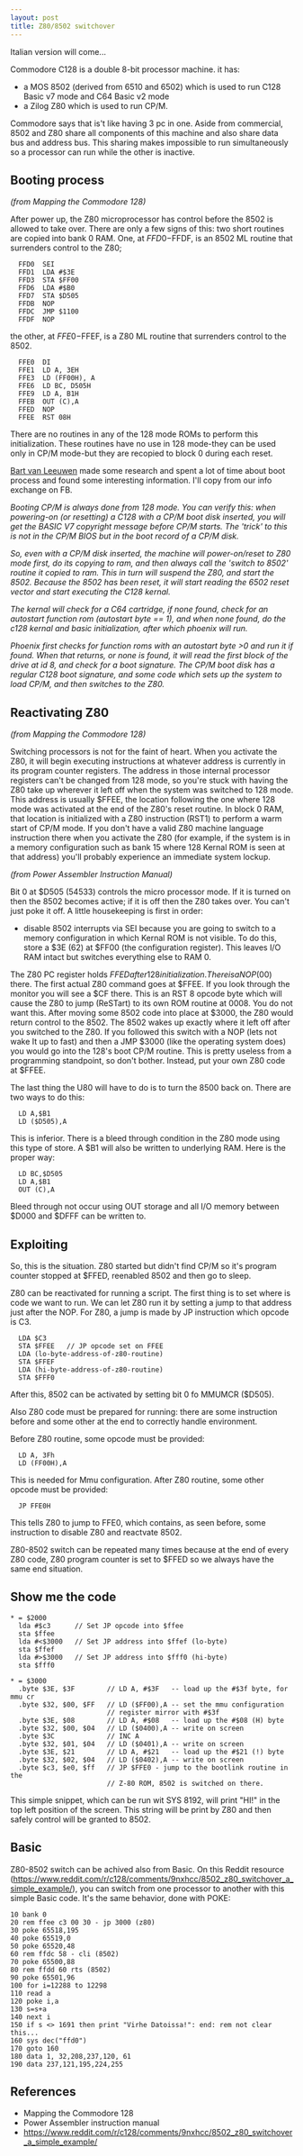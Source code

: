 ```yaml
---
layout: post
title: Z80/8502 switchover
---
```


Italian version will come...

Commodore C128 is a double 8-bit processor machine. it has:
* a MOS 8502 (derived from 6510 and 6502) which is used to run C128 Basic v7 mode
and C64 Basic v2 mode
* a Zilog Z80 which is used to run CP/M.

Commodore says that is't like having 3 pc in one. Aside from commercial,
8502 and Z80 share all components of this machine and also share data bus
and address bus. This sharing makes impossible to run simultaneously so
a processor can run while the other is inactive.

## Booting process

<cite>(from Mapping the Commodore 128)</cite>

After power up, the Z80 microprocessor has control before the 8502 is allowed
to take over.
There are only a few signs of this: two short routines are copied into bank 0
RAM. One, at $FFD0-$FFDF, is an 8502 ML routine that surrenders control to the
Z80;

```Assembly
  FFD0  SEI
  FFD1  LDA #$3E
  FFD3  STA $FF00
  FFD6  LDA #$B0
  FFD7  STA $D505
  FFDB  NOP
  FFDC  JMP $1100
  FFDF  NOP
```

the other, at $FFE0-$FFEF, is a Z80 ML routine that surrenders control to
the 8502.
```Assembly
  FFE0  DI
  FFE1  LD A, 3EH
  FFE3  LD (FF00H), A
  FFE6  LD BC, D505H
  FFE9  LD A, B1H
  FFEB  OUT (C),A 
  FFED  NOP
  FFEE  RST 08H
```

There are no routines in any of the 128 mode ROMs to perform this
initialization.
These routines have no use in 128 mode-they can be used only in CP/M
mode-but they are recopied to block 0 during each reset. 

[Bart van Leeuwen](https://github.com/bvl1999) made some research and 
spent a lot of time about boot process and found some interesting information.
I'll copy from our info exchange on FB.

<cite>

Booting CP/M is always done from 128 mode. You can verify this: when
powering-on (or resetting) a C128 with a CP/M boot disk inserted, you will
get the BASIC V7 copyright message before CP/M starts. The 'trick' to this is
not in the CP/M BIOS but in the boot record of a CP/M disk.

So, even with a CP/M disk inserted, the machine will power-on/reset to Z80
mode first, do its copying to ram, and then always call the 'switch to 8502'
routine it copied to ram. This in turn will suspend the Z80, and start the
8502. Because the 8502 has been reset, it will start reading the 6502 reset
vector and start executing the C128 kernal.

The kernal will check for a C64 cartridge, if none found, check for an
autostart function rom (autostart byte == 1), and when none found, do the c128
kernal and basic initialization, after which phoenix will run.

Phoenix first checks for function roms with an autostart byte >0 and run it if
found. When that returns, or none is found, it will read the first block of
the drive at id 8, and check for a boot signature. The CP/M boot disk has a
regular C128 boot signature, and some code which sets up the system to load
CP/M, and then switches to the Z80.

</cite>

## Reactivating Z80

<cite>(from Mapping the Commodore 128)</cite>

Switching processors is not for the faint of heart. When
you activate the Z80, it will begin executing instructions at
whatever address is currently in its program counter registers.
The address in those internal processor registers can't be
changed from 128 mode, so you're stuck with having the Z80
take up wherever it left off when the system was switched to
128 mode. This address is usually $FFEE, the location
following the one where 128 mode was activated at the end of
the Z80's reset routine. In block 0 RAM, that location is initialized
with a Z80 instruction (RST1) to perform a warm start of
CP/M mode. If you don't have a valid Z80 machine language
instruction there when you activate the Z80 (for example, if
the system is in a memory configuration such as bank 15
where 128 Kernal ROM is seen at that address) you'll probably
experience an immediate system lockup.

<cite>(from Power Assembler Instruction Manual)</cite>

Bit 0 at $D505 (54533) controls the micro processor mode. If it is turned
on then the 8502 becomes active; if it is off then the Z80 takes over.
You can't just poke it off. A little housekeeping is first in order:
* disable 8502 interrupts via SEI because you are going to switch to a memory
configuration in which Kernal ROM is not visible.
To do this, store a $3E (62) at $FF00 (the configuration register). This
leaves I/O RAM intact but switches everything else to RAM 0. 

The Z80 PC register holds $FFED after 128
initialization. There is a NOP ($00) there. The first actual Z80 command
goes at $FFEE. If you look through the monitor you will see a $CF there.
This is an RST 8 opcode byte which will cause the Z80 to jump (ReSTart)
to its own ROM routine at 0008. You do not want this. After moving some
8502 code into place at $3000, the Z80 would return control to the 8502.
The 8502 wakes up exactly where it left off after you switched to the
Z80. If you followed this switch with a NOP (lets not wake It up to fast)
and then a JMP $3000 (like the operating system does) you would go into
the 128's boot CP/M routine. This is pretty useless from a programming
standpoint, so don't bother. Instead, put your own Z80 code at $FFEE.

The last thing the U80 will have to do is to turn the 8500 back on. There
are two ways to do this:
```Assembly
  LD A,$B1
  LD ($D505),A
```
This is inferior. There is a bleed through condition in the Z80 mode using
this type of store. A $B1 will also be written to underlying RAM.
Here is the proper way:
```Assembly
  LD BC,$D505
  LD A,$B1
  OUT (C),A
```
Bleed through not occur using OUT storage and all I/O memory between
$D000 and $DFFF can be written to. 

## Exploiting

So, this is the situation. Z80 started but didn't find CP/M so it's program
counter stopped at $FFED, reenabled 8502 and then go to sleep.

Z80 can be reactivated for running a script. The first thing is to set where is
code we want to run. We can let Z80 run it by setting a jump to that address
just after the NOP. For Z80, a jump is made by JP instruction which opcode is
C3.

```Assembly
  LDA $C3
  STA $FFEE   // JP opcode set on FFEE
  LDA (lo-byte-address-of-z80-routine)
  STA $FFEF
  LDA (hi-byte-address-of-z80-routine)
  STA $FFF0
```

After this, 8502 can be activated by setting bit 0 fo MMUMCR ($D505).

Also Z80 code must be prepared for running: there are some instruction before 
and some other at the end to correctly handle environment.

Before Z80 routine, some opcode must be provided:
```Assembly
  LD A, 3Fh
  LD (FF00H),A
```

This is needed for Mmu configuration. After Z80 routine, some other opcode must be provided:

```Assembly
  JP FFE0H
```

This tells Z80 to jump to FFE0, which contains, as seen before, some
instruction to disable Z80 and reactvate 8502.

Z80-8502 switch can be repeated many times because at the end of every Z80 
code, Z80 program counter is set to $FFED so we always have the same
end situation.

## Show me the code

```Assembly
* = $2000
  lda #$c3      // Set JP opcode into $ffee
  sta $ffee
  lda #<$3000   // Set JP address into $ffef (lo-byte)
  sta $ffef
  lda #>$3000   // Set JP address into $fff0 (hi-byte)
  sta $fff0
```

```Assembly
* = $3000
  .byte $3E, $3F        // LD A, #$3F   -- load up the #$3f byte, for mmu cr
  .byte $32, $00, $FF   // LD ($FF00),A -- set the mmu configuration 
                        // register mirror with #$3f
  .byte $3E, $08        // LD A, #$08   -- load up the #$08 (H) byte
  .byte $32, $00, $04   // LD ($0400),A -- write on screen
  .byte $3C             // INC A
  .byte $32, $01, $04   // LD ($0401),A -- write on screen
  .byte $3E, $21        // LD A, #$21   -- load up the #$21 (!) byte
  .byte $32, $02, $04   // LD ($0402),A -- write on screen
  .byte $c3, $e0, $ff   // JP $FFE0 - jump to the bootlink routine in the
                        // Z-80 ROM, 8502 is switched on there.
```

This simple snippet, which can be run wit SYS 8192, will print "HI!" in the
top left position of the screen. This string will be print by Z80 and then
safely control will be granted to 8502.

## Basic

Z80-8502 switch can be achived also from Basic. On this Reddit resource
(https://www.reddit.com/r/c128/comments/9nxhcc/8502_z80_switchover_a_simple_example/),
you can switch from one processor to another with this simple Basic code.
It's the same behavior, done with POKE:

```Basic
10 bank 0
20 rem ffee c3 00 30 - jp 3000 (z80)
30 poke 65518,195
40 poke 65519,0
50 poke 65520,48
60 rem ffdc 58 - cli (8502)
70 poke 65500,88
80 rem ffdd 60 rts (8502)
90 poke 65501,96
100 for i=12288 to 12298
110 read a
120 poke i,a
130 s=s+a
140 next i
150 if s <> 1691 then print "Virhe Datoissa!": end: rem not clear this...
160 sys dec("ffd0")
170 goto 160
180 data 1, 32,208,237,120, 61
190 data 237,121,195,224,255
```

## References
* Mapping the Commodore 128
* Power Assembler instruction manual
* https://www.reddit.com/r/c128/comments/9nxhcc/8502_z80_switchover_a_simple_example/
